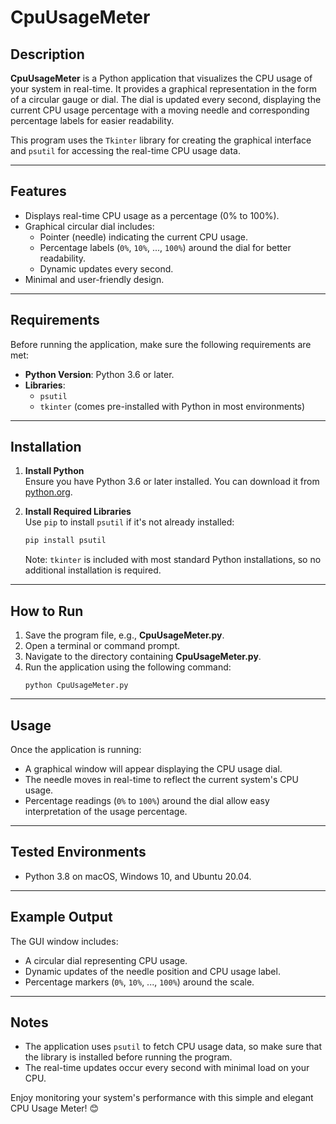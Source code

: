 # CpuUsageMeter

## Description

**CpuUsageMeter** is a Python application that visualizes the CPU usage of your system in real-time. It provides a graphical representation in the form of a circular gauge or dial. The dial is updated every second, displaying the current CPU usage percentage with a moving needle and corresponding percentage labels for easier readability.

This program uses the `Tkinter` library for creating the graphical interface and `psutil` for accessing the real-time CPU usage data.

---

## Features

- Displays real-time CPU usage as a percentage (0% to 100%).
- Graphical circular dial includes:
  - Pointer (needle) indicating the current CPU usage.
  - Percentage labels (`0%`, `10%`, ..., `100%`) around the dial for better readability.
  - Dynamic updates every second.
- Minimal and user-friendly design.

---

## Requirements

Before running the application, make sure the following requirements are met:

- **Python Version**: Python 3.6 or later.
- **Libraries**:
  - `psutil`
  - `tkinter` (comes pre-installed with Python in most environments)

---

## Installation

1. **Install Python**  
   Ensure you have Python 3.6 or later installed. You can download it from [python.org](https://www.python.org).

2. **Install Required Libraries**  
   Use `pip` to install `psutil` if it's not already installed:
   ```bash
   pip install psutil
   ```

   Note: `tkinter` is included with most standard Python installations, so no additional installation is required.

---

## How to Run

1. Save the program file, e.g., **CpuUsageMeter.py**.
2. Open a terminal or command prompt.
3. Navigate to the directory containing **CpuUsageMeter.py**.
4. Run the application using the following command:
   ```
   python CpuUsageMeter.py
   ```

---

## Usage

Once the application is running:
- A graphical window will appear displaying the CPU usage dial.
- The needle moves in real-time to reflect the current system's CPU usage.
- Percentage readings (`0%` to `100%`) around the dial allow easy interpretation of the usage percentage.

---

## Tested Environments

- Python 3.8 on macOS, Windows 10, and Ubuntu 20.04.

---

## Example Output

The GUI window includes:
- A circular dial representing CPU usage.
- Dynamic updates of the needle position and CPU usage label.
- Percentage markers (`0%`, `10%`, ..., `100%`) around the scale.

---

## Notes

- The application uses `psutil` to fetch CPU usage data, so make sure that the library is installed before running the program.
- The real-time updates occur every second with minimal load on your CPU.

Enjoy monitoring your system's performance with this simple and elegant CPU Usage Meter! 😊